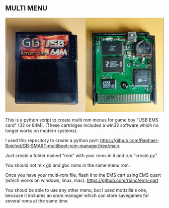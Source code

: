 MULTI MENU
----------

<img src="EMS.png">

This is a python script to create multi rom menus for game boy "USB EMS card" (32 or 64M). (These cartridges included a win32 software which no longer works on modern systems).

I used this repository to create a python port: https://github.com/Raphael-Boichot/GB-SMART-multiboot-rom-manager/tree/main.

Just create a folder named "rom" with your roms in it and run "create.py".

You should not mix gb and gbc roms in the same menu rom.

Once you have your multi-rom file, flash it to the EMS cart using EMS quart (which works on windows, linux, mac): https://github.com/rbino/ems-qart

You shoud be able to use any other menu, but I used mottzilla's one, because it includes an sram manager which can store savegames for several roms at the same time.
